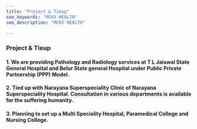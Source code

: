 ```yaml
---
title: "Project & Tieup"
seo_keywords: "MCKV HEALTH"
seo_description: "MCKV HEALTH"

---
```


### Project & Tieup

#### 1. We are providing Pathology and Radiology services at T L Jaiswal State General Hospital and Belur State general Hospital under Public Private Partnership (PPP) Model.                                                                                                                                                                                                                                           
#### 2. Tied up with Narayana Superspeciality Clinic of Narayana Superspeciality Hospital. Consultation in various departments is available for the suffering humanity.                                                                                                                                                                                                                                                              
#### 3. Planning to set up a Multi Speciality Hospital, Paramedical College and Nursing College.


